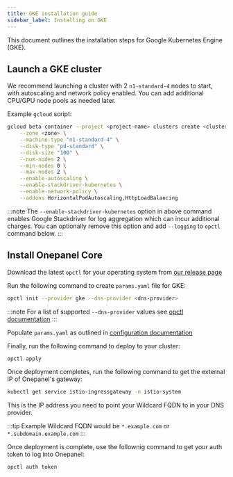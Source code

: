```yaml
---
title: GKE installation guide
sidebar_label: Installing on GKE
---
```


This document outlines the installation steps for Google Kubernetes Engine (GKE).

## Launch a GKE cluster
We recommend launching a cluster with 2 `n1-standard-4` nodes to start, with autoscaling and network policy enabled. You can add additional CPU/GPU node pools as needed later.

Example `gcloud` script:

```bash
gcloud beta container --project <project-name> clusters create <cluster-name> \
    --zone <zone> \
    --machine-type "n1-standard-4" \
    --disk-type "pd-standard" \
    --disk-size "100" \
    --num-nodes 2 \
    --min-nodes 0 \
    --max-nodes 2 \
    --enable-autoscaling \
    --enable-stackdriver-kubernetes \
    --enable-network-policy \
    --addons HorizontalPodAutoscaling,HttpLoadBalancing
```

:::note
The `--enable-stackdriver-kubernetes` option in above command enables Google Stackdriver for log aggregation which can incur additional charges. You can optionally remove this option and add `--logging` to `opctl` command below.
:::

## Install Onepanel Core
Download the latest `opctl` for your operating system from [our release page](https://github.com/onepanelio/cli/releases)

Run the following command to create `params.yaml` file for GKE:

```bash
opctl init --provider gke --dns-provider <dns-provider>
```

:::note
For a list of supported `--dns-provider` values see [opctl documentation]() 
:::

Populate `params.yaml` as outlined in [configuration documentation](installation-guides/configuration)

Finally, run the following command to deploy to your cluster:

```bash
opctl apply
```

Once deployment completes, run the following command to get the external IP of Onepanel's gateway:

```bash
kubectl get service istio-ingressgateway -n istio-system
```

This is the IP address you need to point your Wildcard FQDN to in your DNS provider.

:::tip
Example Wildcard FQDN would be `*.example.com` or `*.subdomain.example.com`
:::

Once deployment is complete, use the follownig command to get your auth token to log into Onepanel:

```bash
opctl auth token
```

